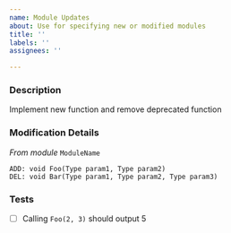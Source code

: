 ```yaml
---
name: Module Updates
about: Use for specifying new or modified modules
title: ''
labels: ''
assignees: ''

---
```


### Description
Implement new function and remove deprecated function

### Modification Details
_From module_ `ModuleName`

```
ADD: void Foo(Type param1, Type param2)
DEL: void Bar(Type param1, Type param2, Type param3)
```

### Tests

- [ ] Calling `Foo(2, 3)` should output 5

